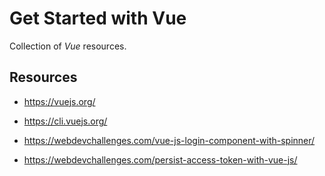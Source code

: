 # Get Started with Vue

Collection of *Vue* resources.

## Resources

- https://vuejs.org/
- https://cli.vuejs.org/

- https://webdevchallenges.com/vue-js-login-component-with-spinner/
- https://webdevchallenges.com/persist-access-token-with-vue-js/
